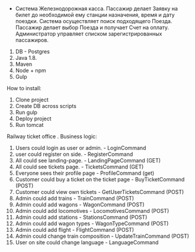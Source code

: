 - Система Железнодорожная касса. Пассажир делает Заявку на билет до необходимой ему станции назначения, время и дату поездки. 
Система осуществляет поиск подходящего Поезда. Пассажир делает выбор Поезда и получает Счет на оплату. 
Администратор управляет списком зарегистрированных пассажиров.

1. DB - Postgres
2. Java 1.8.
3. Maven
4. Node + npm
5. Gulp

How to install:

1. Clone project
2. Create DB across scripts
3. Run gulp 
4. Deploy project
5. Run tomcat


Railway ticket office . Business logic:

1. Users could login as user or admin. - LoginCommand
2. user could register on side. - RegisterCommand
3. All could see landing-page. - LandingPageCommand (GET)
4. All could see tickets page. - TicketsCommand (GET)
5. Everyone sees their profile page - ProfileCommand (get)
6. Customer could buy a ticket on the ticket page - BuyTicketCommand (POST)
7. Customer could view own tickets - GetUserTicketsCommand (POST)
8. Admin could add trains - TrainCommand (POST)
9. Admin could add wagons - WagonCommand (POST)
10. Admin could add locomotives - LocomotivesCommand (POST)
11. Admin could add stations - StationsCommand (POST)
12. Admin could add wagon types - WagonTypeCommand (POST)
13. Admin could add flight - FlightCommand (POST)
14. Admin could change train composition - UpdateTrainCommand (POST)
15. User on site could change language - LanguageCommand